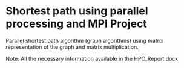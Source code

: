# Shortest path using parallel processing and MPI Project




Parallel shortest path algorithm (graph algorithms) using matrix representation of the graph and matrix multiplication.

Note: All the necessary information available in the HPC_Report.docx
